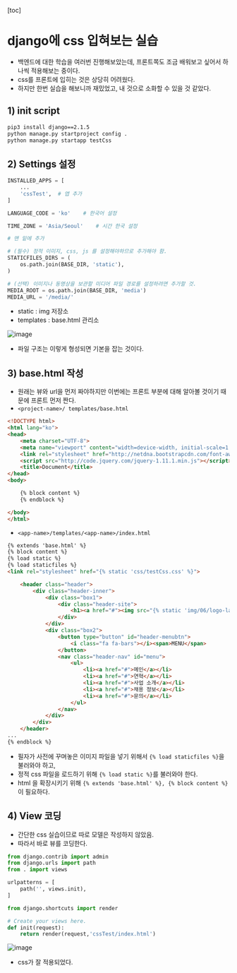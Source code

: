 [toc]

# django에 css 입혀보는 실습

- 백엔드에 대한 학습을 여러번 진행해보았는데, 프론트쪽도 조금 배워보고 싶어서 하나씩 적용해보는 중이다.
- css를 프론트에 입히는 것은 상당히 어려웠다.
- 하지만 한번 실습을 해보니까 재밌었고, 내 것으로 소화할 수 있을 것 같았다.

## 1) init script

```bash
pip3 install django==2.1.5
python manage.py startproject config .
python manage.py startapp testCss
```

## 2) Settings 설정

```python
INSTALLED_APPS = [
    ...
    'cssTest',	# 앱 추가
]
```

```python
LANGUAGE_CODE = 'ko'	# 한국어 설정

TIME_ZONE = 'Asia/Seoul'	# 시간 한국 설정
```

```python
# 맨 밑에 추가

# (필수) 정적 이미지, css, js 를 설정해야하므로 추가해야 함.
STATICFILES_DIRS = (
    os.path.join(BASE_DIR, 'static'),
)

# (선택) 이미지나 동영상을 보관할 미디어 파일 경로를 설정하려면 추가할 것.
MEDIA_ROOT = os.path.join(BASE_DIR, 'media')
MEDIA_URL = '/media/'
```

- static : img 저장소
- templates : base.html 관리소

![image](https://user-images.githubusercontent.com/26649731/76835571-b1fe1280-6872-11ea-9dd5-aff9030e2ffb.png)

- 파일 구조는 이렇게 형성되면 기본을 잡는 것이다.

## 3) base.html 작성

- 원래는 뷰와 url을 먼저 짜야하지만 이번에는 프론트 부분에 대해 알아볼 것이기 때문에 프론트 먼저 짠다.
- `<project-name>/ templates/base.html`

```html
<!DOCTYPE html>
<html lang="ko">
<head>
    <meta charset="UTF-8">
    <meta name="viewport" content="width=device-width, initial-scale=1.0">
    <link rel="stylesheet" href="http://netdna.bootstrapcdn.com/font-awesome/4.2.0/css/font-awesome.css">
    <script src="http://code.jquery.com/jquery-1.11.1.min.js"></script>
    <title>Document</title>
</head>
<body>

    {% block content %}
    {% endblock %}

</body>
</html>
```

- `<app-name>/templates/<app-name>/index.html`

```html
{% extends 'base.html' %}
{% block content %}
{% load static %}
{% load staticfiles %}
<link rel="stylesheet" href="{% static 'css/testCss.css' %}">

    <header class="header">
        <div class="header-inner">
            <div class="box1">
                <div class="header-site">
                    <h1><a href="#"><img src="{% static 'img/06/logo-large.png' %}" alt="Business"></a></h1>
                </div>
            </div>
            <div class="box2">
                <button type="button" id="header-menubtn">
                    <i class="fa fa-bars"></i><span>MENU</span>
                </button>
                <nav class="header-nav" id="menu">
                    <ul>
                        <li><a href="#">메인</a></li>
                        <li><a href="#">연혁</a></li>
                        <li><a href="#">사업 소개</a></li>
                        <li><a href="#">채용 정보</a></li>
                        <li><a href="#">문의</a></li>
                    </ul>
                </nav>
            </div>
        </div>
    </header>
...
{% endblock %}
```

- 필자가 사전에 꾸며놓은 이미지 파일을 넣기 위해서 `{% load staticfiles %}`을 불러와야 하고,
- 정적 css 파일을 로드하기 위해 `{% load static %}`를 불러와야 한다.
- html 을 확장시키기 위해 `{% extends 'base.html' %}, {% block content %}`이 필요하다.

## 4) View 코딩

- 간단한 css 실습이므로 따로 모델은 작성하지 않았음.
- 따라서 바로 뷰를 코딩한다.

```python
from django.contrib import admin
from django.urls import path
from . import views

urlpatterns = [
    path('', views.init),
]
```

```python
from django.shortcuts import render

# Create your views here.
def init(request):
    return render(request,'cssTest/index.html')
```

![image](https://user-images.githubusercontent.com/26649731/76836189-c098f980-6873-11ea-8325-1a425cd9e148.png)

- css가 잘 적용되었다.